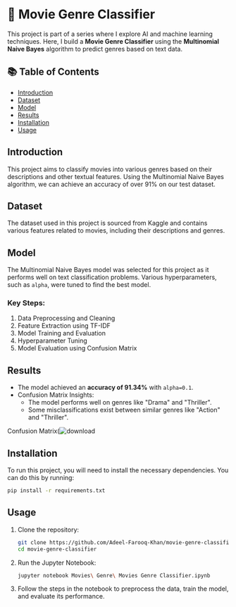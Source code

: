 # 🎥 Movie Genre Classifier

This project is part of a series where I explore AI and machine learning techniques. Here, I build a **Movie Genre Classifier** using the **Multinomial Naive Bayes** algorithm to predict genres based on text data.

## 📚 Table of Contents

- [Introduction](#introduction)
- [Dataset](#dataset)
- [Model](#model)
- [Results](#results)
- [Installation](#installation)
- [Usage](#usage)

## Introduction

This project aims to classify movies into various genres based on their descriptions and other textual features. Using the Multinomial Naive Bayes algorithm, we can achieve an accuracy of over 91% on our test dataset.

## Dataset

The dataset used in this project is sourced from Kaggle and contains various features related to movies, including their descriptions and genres.

## Model

The Multinomial Naive Bayes model was selected for this project as it performs well on text classification problems. Various hyperparameters, such as `alpha`, were tuned to find the best model.

### Key Steps:
1. Data Preprocessing and Cleaning
2. Feature Extraction using TF-IDF
3. Model Training and Evaluation
4. Hyperparameter Tuning
5. Model Evaluation using Confusion Matrix

## Results

- The model achieved an **accuracy of 91.34%** with `alpha=0.1`.
- Confusion Matrix Insights:
  - The model performs well on genres like "Drama" and "Thriller".
  - Some misclassifications exist between similar genres like "Action" and "Thriller".

Confusion Matrix(![download](https://github.com/user-attachments/assets/aa7e8598-f9a5-4d2c-886d-cae1a8179914)

## Installation

To run this project, you will need to install the necessary dependencies. You can do this by running:

```bash
pip install -r requirements.txt
```

## Usage

1. Clone the repository:
    ```bash
    git clone https://github.com/Adeel-Farooq-Khan/movie-genre-classifier.git
    cd movie-genre-classifier
    ```
   
2. Run the Jupyter Notebook:
    ```bash
    jupyter notebook Movies\ Genre\ Movies Genre Classifier.ipynb
    ```

3. Follow the steps in the notebook to preprocess the data, train the model, and evaluate its performance.


